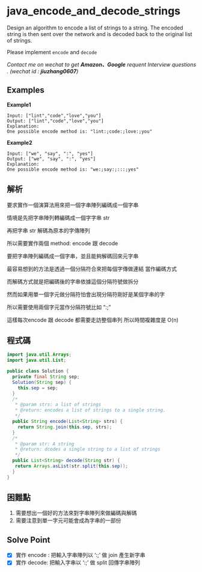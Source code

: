 # java_encode_and_decode_strings

Design an algorithm to encode a list of strings to a string. The encoded string is then sent over the network and is decoded back to the original list of strings.

Please implement `encode` and `decode`

*Contact me on wechat to get **Amazon、Google** requent Interview questions . (wechat id : **jiuzhang0607**)*

## Examples

**Example1**

```
Input: ["lint","code","love","you"]
Output: ["lint","code","love","you"]
Explanation:
One possible encode method is: "lint:;code:;love:;you"

```

**Example2**

```
Input: ["we", "say", ":", "yes"]
Output: ["we", "say", ":", "yes"]
Explanation:
One possible encode method is: "we:;say:;:::;yes"

```

## 解析

要求實作一個演算法用來把一個字串陣列編碼成一個字串

情境是先把字串陣列轉編碼成一個字字串 str

再把字串 str 解碼為原本的字傳陣列

所以需要實作兩個 method: encode 跟 decode

要把字串陣列編碼成一個字串，並且能夠解碼回來元字串

最容易想到的方法是透過一個分隔符合來把每個字傳做連結 當作編碼方式

而解碼方式就是把編碼後的字串依據這個分隔符號做拆分

然而如果用單一個字元做分隔符怕會出現分隔符剛好是某個字串的字

所以需要使用兩個字元當作分隔符號比如 “:;”

這樣每次encode 跟 decode 都需要走訪整個串列 所以時間複雜度是 O(n)

## 程式碼
```java
import java.util.Arrays;
import java.util.List;

public class Solution {
  private final String sep;
  Solution(String sep) {
    this.sep = sep;
  }
  /*
   * @param strs: a list of strings
   * @return: encodes a list of strings to a single string.
   */
  public String encode(List<String> strs) {
    return String.join(this.sep, strs);
  }
  /*
   * @param str: A string
   * @return: dcodes a single string to a list of strings
   */
  public List<String> decode(String str) {
   return Arrays.asList(str.split(this.sep));
  }
}

```
## 困難點

1. 需要想出一個好的方法來對字串陣列來做編碼與解碼
2. 需要注意到單一字元可能會成為字串的一部份

## Solve Point

- [x]  實作 encode : 把輸入字串陣列以 ‘:;’ 做 join 產生新字串
- [x]  實作 decode: 把輸入字串以 ‘:;’ 做 split 回傳字串陣列